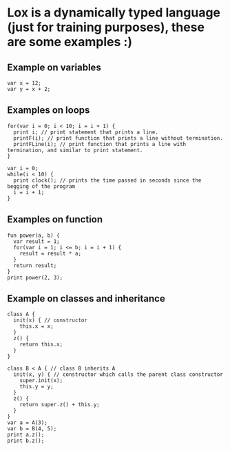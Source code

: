 # Lox is a dynamically typed language (just for training purposes), these are some examples :)
## Example on variables
```
var x = 12;
var y = x + 2;
```

## Examples on loops

```
for(var i = 0; i < 10; i = i + 1) {
  print i; // print statement that prints a line.
  printF(i); // print function that prints a line without termination.
  printFLine(i); // print function that prints a line with termination, and similar to print statement.
}
```

```
var i = 0;
while(i < 10) {
  print clock(); // prints the time passed in seconds since the begging of the program
  i = i + 1;
}
```

## Examples on function

```
fun power(a, b) {
  var result = 1;
  for(var i = 1; i <= b; i = i + 1) {
    result = result * a;
  }
  return result;
}
print power(2, 3);
```

## Example on classes and inheritance

```
class A {
  init(x) { // constructor
    this.x = x;
  }
  z() {
    return this.x;
  }
}

class B < A { // class B inherits A
  init(x, y) { // constructor which calls the parent class constructor
    super.init(x);
    this.y = y;
  }
  z() {
    return super.z() + this.y;
  }
}
var a = A(3);
var b = B(4, 5);
print a.z();
print b.z();
```
